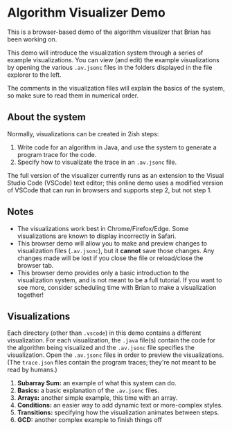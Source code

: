 # Algorithm Visualizer Demo

This is a browser-based demo of the algorithm visualizer that Brian has been working on.

This demo will introduce the visualization system through a series of example visualizations.
You can view (and edit) the example visualizations by opening the various `.av.jsonc` files in the folders displayed in the file explorer to the left.

The comments in the visualization files will explain the basics of the system, so make sure to read them in numerical order.

## About the system

Normally, visualizations can be created in 2ish steps:

1. Write code for an algorithm in Java, and use the system to generate a program trace for the code.
2. Specify how to visualizate the trace in an `.av.jsonc` file.

The full version of the visualizer currently runs as an extension to the Visual Studio Code (VSCode) text editor; this online demo uses a modified version of VSCode that can run in browsers and supports step 2, but not step 1.

## Notes

* The visualizations work best in Chrome/Firefox/Edge. Some visualizations are known to display incorrectly in Safari.
* This browser demo will allow you to make and preview changes to visualization files (`.av.jsonc`), but it **cannot** save those changes.
  Any changes made will be lost if you close the file or reload/close the browser tab.
* This browser demo provides only a basic introduction to the visualization system, and is not meant to be a full tutorial.
  If you want to see more, consider scheduling time with Brian to make a visualization together!

## Visualizations

Each directory (other than `.vscode`) in this demo contains a different visualization.
For each visualization, the `.java` file(s) contain the code for the algorithm being visualized and the `.av.jsonc` file specifies the visualization.
Open the `.av.jsonc` files in order to preview the visualizations.
(The `trace.json` files contain the program traces; they're not meant to be read by humans.)

1. **Subarray Sum:** an example of what this system can do.
2. **Basics:** a basic explanation of the `.av.jsonc` files.
3. **Arrays:** another simple example, this time with an array.
4. **Conditions:** an easier way to add dynamic text or more-complex styles.
5. **Transitions:** specifying how the visualization animates between steps.
6. **GCD:** another complex example to finish things off
